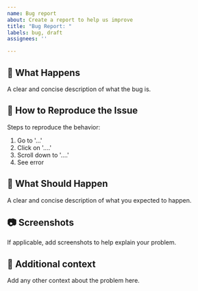 ```yaml
---
name: Bug report
about: Create a report to help us improve
title: "Bug Report: "
labels: bug, draft
assignees: ''

---
```


## 🦦 What Happens
A clear and concise description of what the bug is.

## 🐒 How to Reproduce the Issue
Steps to reproduce the behavior:
1. Go to '...'
2. Click on '....'
3. Scroll down to '....'
4. See error

## 🎨 What Should Happen
A clear and concise description of what you expected to happen.

## 📷 Screenshots
If applicable, add screenshots to help explain your problem.

## 📝 Additional context
Add any other context about the problem here.
